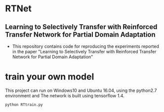 # RTNet
## Learning to Selectively Transfer with Reinforced Transfer Network for Partial Domain Adaptation

* This repository contains code for reproducing the experiments reported in the paper "Learning to Selectively Transfer with Reinforced Transfer Network for Partial Domain Adaptation"

# train your own model
This project can run on Windows10 and Ubuntu 16.04, using the python2.7 environment and The network is built using tensorflow 1.4.

```
python RTtrain.py
```
